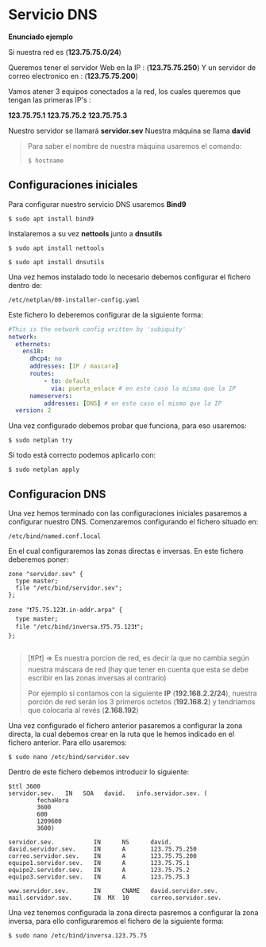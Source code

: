 # Servicio DNS

__Enunciado ejemplo__

Si nuestra red es (**123.75.75.0/24**)

Queremos tener el servidor Web en la IP : (**123.75.75.250**)
Y un servidor de correo electronico en : (**123.75.75.200**)

Vamos atener 3 equipos conectados a la red, los cuales queremos que tengan las primeras IP's :

**123.75.75.1**
**123.75.75.2**
**123.75.75.3**

Nuestro servidor se llamará **servidor.sev**
Nuestra máquina se llama **david**

> Para saber el nombre de nuestra máquina usaremos el comando:
>
> ``$ hostname``

## Configuraciones iniciales
Para configurar nuestro servicio DNS usaremos **Bind9**

`$ sudo apt install bind9`

Instalaremos a su vez **nettools** junto a **dnsutils**

`$ sudo apt install nettools`

`$ sudo apt install dnsutils`

Una vez hemos instalado todo lo necesario debemos configurar el fichero dentro de:

``/etc/netplan/00-installer-config.yaml``

Este fichero lo deberemos configurar de la siguiente forma:

``` yaml
#This is the network config written by 'subiquity'
network:
  ethernets:
    ens18:
      dhcp4: no
      addresses: [IP / mascara]
      routes:
          - to: default
            via: puerta_enlace # en este caso la misma que la IP
      nameservers:
          addresses: [DNS] # en este caso el mismo que la IP
  version: 2
```

Una vez configurado debemos probar que funciona, para eso usaremos:

``$ sudo netplan try ``

Si todo está correcto podemos aplicarlo con:

``$ sudo netplan apply``

## Configuracion DNS

Una vez hemos terminado con las configuraciones iniciales pasaremos a configurar nuestro DNS. Comenzaremos configurando el fichero situado en:

``/etc/bind/named.conf.local``

En el cual configuraremos las zonas directas e inversas. En este fichero deberemos poner:

``` local
zone "servidor.sev" {
  type master;
  file "/etc/bind/servidor.sev";
};

zone "❗75.75.123❗.in-addr.arpa" {
  type master;
  file "/etc/bind/inversa.❗75.75.123❗";
};


```

>[❗IP❗] => Es nuestra porcion de red, es decir la que no cambia según nuestra máscara de red (hay que tener en cuenta que esta se debe escribir en las zonas inversas al contrario)
>
>Por ejemplo si contamos con la siguiente __IP__ (__192.168.2.2/24__), nuestra porción de red serán los 3 primeros octetos (__192.168.2__) y tendríamos que colocarla al revés (__2.168.192__)

Una vez configurado el fichero anterior pasaremos a configurar la zona directa, la cual debemos crear en la ruta que le hemos indicado en el fichero anterior. Para ello usaremos:

``$ sudo nano /etc/bind/servidor.sev``

Dentro de este fichero debemos introducir lo siguiente:

``` 
$ttl 3600
servidor.sev.   IN   SOA   david.   info.servidor.sev. (
        fechaHora
        3600
        600
        1209600
        3600)

servidor.sev.           IN      NS      david.
david.servidor.sev.     IN      A       123.75.75.250
correo.servidor.sev.    IN      A       123.75.75.200
equipo1.servidor.sev.   IN      A       123.75.75.1
equipo2.servidor.sev.   IN      A       123.75.75.2
equipo3.servidor.sev.   IN      A       123.75.75.3

www.servidor.sev.       IN      CNAME   david.servidor.sev.
mail.servidor.sev.      IN  MX  10      correo.servidor.sev.  
```

Una vez tenemos configurada la zona directa pasremos a configurar la zona inversa, para ello configuraremos el fichero de la siguiente forma:

``$ sudo nano /etc/bind/inversa.123.75.75``